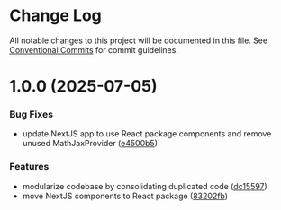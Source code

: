 # Change Log

All notable changes to this project will be documented in this file.
See [Conventional Commits](https://conventionalcommits.org) for commit guidelines.

# 1.0.0 (2025-07-05)

### Bug Fixes

- update NextJS app to use React package components and remove unused MathJaxProvider ([e4500b5](https://github.com/Mathapedia/LaTeX2JS/commit/e4500b5a276a9c50f9c86155287ded9690872507))

### Features

- modularize codebase by consolidating duplicated code ([dc15597](https://github.com/Mathapedia/LaTeX2JS/commit/dc155973ea5f412a4cf4b257f1bc7814e7ab553b))
- move NextJS components to React package ([83202fb](https://github.com/Mathapedia/LaTeX2JS/commit/83202fbaf644ec3afcb71d3d295719a502d17730))
